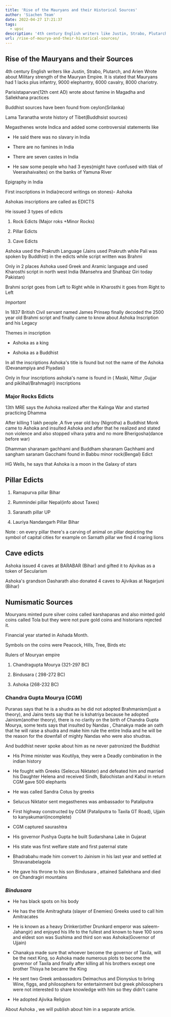 ```yaml
---
title: 'Rise of the Mauryans and their Historical Sources'
author: 'Siachen Team'
date: 2022-04-27 17:21:37
tags:
  - upsc
description: '4th century English writers like Justin, Strabo, Plutarch, and Arien Wrote about Military strength of the Mauryan Empire'
url: /rise-of-mourya-and-their-historical-sources/
---
```



## Rise of the Mauryans and their Sources

  
  

4th century English writers like Justin, Strabo, Plutarch, and Arien Wrote about Military strength of the Mauryan Empire. It is stated that Mauryans had 1 lacks plus infantry, 9000 elephantry, 6000 cavalry, 8000 chariotry.

  
  

Parisistaparvan(12th cent AD) wrote about famine in Magadha and Sallekhana practices

  
  

Buddhist sources have been found from ceylon(Srilanka)

  

Lama Taranatha wrote history of Tibet(Buddhsist sources)

  

Megasthenes wrote Indica and added some controversial statements like

  

-   He said there was no slavary in India
    
-   There are no famines in India
    
-   There are seven castes in India
    
-   He saw some people who had 3 eyes(might have confused with tilak of Veerashaivaites) on the banks of Yamuna River
    

  
  

Epigraphy in India

  

First inscriptions in India(record writings on stones)- Ashoka

  

Ashokas inscriptions are called as EDICTS

  

He issued 3 types of edicts

  

1.  Rock Edicts (Major roks +Minor Rocks)
    
2.  Pillar Edicts
    
3.  Cave Edicts
    

  

Ashoka used the Prakruth Language (Jains used Prakruth while Pali was spoken by Buddhist) in the edicts while script written was Brahmi

  
  

Only in 2 places Ashoka used Greek and Aramic language and used Kharosthi script in north west India (Mansehra and Shahbaz Giri today Pakistan)

  

Brahmi script goes from Left to Right while in Kharosthi it goes from Right to Left

  
  

*Important*

  

In 1837 British Civil servant named James Prinsep finally decoded the 2500 year old Brahmi script and finally came to know about Ashoka Inscription and his Legacy

  
  

Themes in inscription

-   Ashoka as a king
    
-   Ashoka as a Buddhist
    

  
  

In all the inscriptions Ashoka's title is found but not the name of the Ashoka (Devanampiya and Piyadasi)

  

Only in four inscriptions ashoka's name is found in ( Maski, Nittur ,Gujjar and piklihal/Brahmagiri) inscriptions

  
  
  
  
  

### Major Rocks Edicts

  
  

13th MRE says the Ashoka realized after the Kalinga War and started practicing Dhamma

  

After killing 1 lakh people ,A five year old boy (Nigrotha) a Buddhist Monk came to Ashoka and insulted Ashoka and after that he realized and stated non violence and also stopped vihara yatra and no more Bherigosha(dance before war)

  
  

Dhamman sharanam gachhami and Buddham sharanam Gachhami and sangham saranam Gacchami found in Babbu minor rock(Bengal) Edict

  
  

HG Wells, he says that Ashoka is a moon in the Galaxy of stars

  
  
  

## Pillar Edicts

  

1.  Ramapurva pillar Bihar
    
2.  Rummindei pillar Nepal(info about Taxes)
    
3.  Saranath pillar UP
    
4.  Lauriya Nandangarh Pillar Bihar
    

  

Note : on every pillar there's a carving of animal on pillar depicting the symbol of capital cities for example on Sarnath pillar we find 4 roaring lions

  
  

## Cave edicts

  

Ashoka issued 4 caves at BARABAR (Bihar) and gifted it to Ajivikas as a token of Secularism

  

Ashoka's grandson Dasharath also donated 4 caves to Ajivikas at Nagarjuni (Bihar)

  
  
  

## Numismatic Sources

  

Mouryans minted pure silver coins called karshapanas and also minted gold coins called Tola but they were not pure gold coins and historians rejected it.

  

Financial year started in Ashada Month.

  

Symbols on the coins were Peacock, Hills, Tree, Birds etc

  
  

Rulers of Mouryan empire

  

1.  Chandragupta Mourya (321-297 BC)
    
2.  Bindusara ( 298-272 BC)
    
3.  Ashoka (268-232 BC)
    

  
  
  

### Chandra Gupta Mourya (CGM)

  

Puranas says that he is a shudra as he did not adopted Brahmanism(just a theory), and Jains texts say that he is kshatriya because he adopted Jainism(another theory), there is no clarity on the birth of Chandra Gupta Mourya, some texts says that insulted by Nandas , Chanakya made an oath that he will raise a shudra and make him rule the entire India and he will be the reason for the downfall of mighty Nandas who were also shudras.

  

And buddhist never spoke about him as ne never patronized the Buddhist

  

-   His Prime minister was Koutilya, they were a Deadly combination in the indian history
    
-   He fought with Greeks (Selecus Niktater) and defeated him and married his Daughter Helena and received Sindh, Balochistan and Kabul in return CGM gave 500 elephants
    
-   He was called Sandra Cotus by greeks
    
-   Selucus Niktator sent megasthenes was ambassador to Pataliputra
    
-   First highway constructed by CGM (Pataliputra to Taxila GT Road), Ujjain to kanyakumari(incomplete)
    
-   CGM captured saurashtra
    
-   His governor Pushya Gupta he built Sudarshana Lake in Gujarat
    
-   His state was first welfare state and first paternal state
    
-   Bhadrabahu made him convert to Jainism in his last year and settled at Shravanabelagola
    
-   He gave his throne to his son Bindusara , attained Sallekhana and died on Chandragiri mountains
    

  
  

### *Bindusara*

-   He has black spots on his body
    
-   He has the title Amitraghata (slayer of Enemies) Greeks used to call him Amitracates
    
-   He is known as a heavy Drinker(other Drunkard emperor was saleem-Jahangir) and enjoyed his life to the fullest and known to have 100 sons and eldest son was Sushima and third son was Ashoka(Governor of Ujjain)
    
-   Chanakya made sure that whoever become the governor of Taxila, will be the next King, so Ashoka made numerous plots to become the governor of Taxila and finally after killing all his brothers except one brother Thisya he became the King
    
-   He sent two Greek ambassadors Deimachus and Dionysius to bring Wine, figgs, and philosophers for entertainment but greek philosophers were not interested to share knowledge with him so they didn't came
    
-   He adopted Ajivika Religion


About Ashoka , we will publish about him in a separate article.